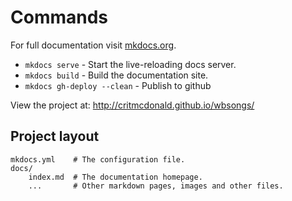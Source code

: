 # Commands

For full documentation visit [mkdocs.org](http://mkdocs.org).

* `mkdocs serve` - Start the live-reloading docs server.
* `mkdocs build` - Build the documentation site.
* `mkdocs gh-deploy --clean` - Publish to github

View the project at: http://critmcdonald.github.io/wbsongs/

## Project layout

    mkdocs.yml    # The configuration file.
    docs/
        index.md  # The documentation homepage.
        ...       # Other markdown pages, images and other files.
